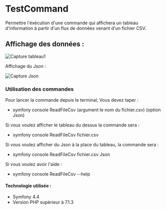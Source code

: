 # TestCommand

Permettre l'éxécution d'une commande qui affichera un tableau d'information à partir d'un flux de données venant d'un fichier CSV.

## Affichage des données :

![Capture tableau1](https://user-images.githubusercontent.com/51318506/174809601-a83b40fa-c0bc-4899-af57-db4ca67b8852.png)

Affichage du Json :

![Capture Json](https://user-images.githubusercontent.com/51318506/174814204-dcd03eee-2146-45fc-b6b9-8702b6531243.png)

### Utilisation des commandes

Pour lancer la commande depuis le terminal, Vous devez taper :
- symfony console ReadFileCsv (argument le nom du fichier.csv) (option Json)
    
Si vous voulez afficher le tableau du dessus la commande sera :
- symfony console ReadFileCsv fichier.csv
    
Si vous voulez afficher du Json à la place du tableau, la commande sera :
- symfony console ReadFileCsv fichier.csv Json

Si vous voulez avoir l'aide :
- symfony console ReadFileCsv --help

#### Technologie utilisée :

  - Symfony 4.4
  - Version PHP supèrieur à 7.1.3
  
